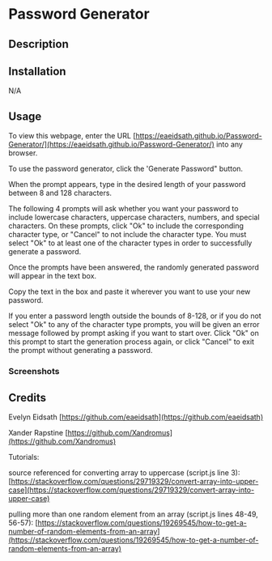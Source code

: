 # Password Generator

## Description



## Installation

N/A

## Usage

To view this webpage, enter the URL [https://eaeidsath.github.io/Password-Generator/](https://eaeidsath.github.io/Password-Generator/) into any browser.

To use the password generator, click the 'Generate Password" button.

When the prompt appears, type in the desired length of your password between 8 and 128 characters.

The following 4 prompts will ask whether you want your password to include lowercase characters, uppercase characters, numbers, and special characters. On these prompts, click "Ok" to include the corresponding character type, or "Cancel" to not include the character type. You must select "Ok" to at least one of the character types in order to successfully generate a password.

Once the prompts have been answered, the randomly generated password will appear in the text box.

Copy the text in the box and paste it wherever you want to use your new password.

If you enter a password length outside the bounds of 8-128, or if you do not select "Ok" to any of the character type prompts, you will be given an error message followed by prompt asking if you want to start over. Click "Ok" on this prompt to start the generation process again, or click "Cancel" to exit the prompt without generating a password.

### Screenshots



## Credits

Evelyn Eidsath [https://github.com/eaeidsath](https://github.com/eaeidsath)

Xander Rapstine [https://github.com/Xandromus](https://github.com/Xandromus)

Tutorials:

source referenced for converting array to uppercase (script.js line 3): [https://stackoverflow.com/questions/29719329/convert-array-into-upper-case](https://stackoverflow.com/questions/29719329/convert-array-into-upper-case)

pulling more than one random element from an array (script.js lines 48-49, 56-57): [https://stackoverflow.com/questions/19269545/how-to-get-a-number-of-random-elements-from-an-array](https://stackoverflow.com/questions/19269545/how-to-get-a-number-of-random-elements-from-an-array)